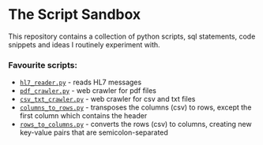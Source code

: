 # The Script Sandbox
This repository contains a collection of python scripts, sql statements, code snippets and ideas I routinely experiment with.

### Favourite scripts:
- [`hl7_reader.py`](hl7_reader.py) - reads HL7 messages
- [`pdf_crawler.py`](pdf_crawler.py) - web crawler for pdf files
- [`csv_txt_crawler.py`](csv_txt_crawler.py) - web crawler for csv and txt files
- [`columns_to_rows.py`](columns_to_rows.py) - transposes the columns (csv) to rows, except the first column which contains the header
- [`rows_to_columns.py`](rows_to_columns.py) - converts the rows (csv) to columns, creating new key-value pairs that are semicolon-separated
